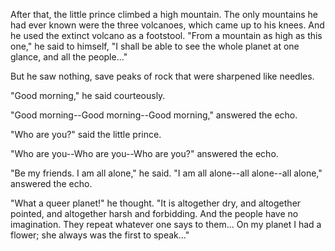 After that, the little prince climbed a high mountain.
The only mountains he had ever known were the three
volcanoes, which came up to his knees. And he used
the extinct volcano as a footstool. "From a mountain
as high as this one," he said to himself, "I shall be
able to see the whole planet at one glance, and all the
people..."

But he saw nothing, save peaks of rock that were
sharpened like needles.

"Good morning," he said courteously.

"Good morning--Good morning--Good morning,"
answered the echo.

"Who are you?" said the little prince.

"Who are you--Who are you--Who are you?"
answered the echo.

"Be my friends. I am all alone," he said.
"I am all alone--all alone--all alone," answered the
echo.

"What a queer planet!" he thought. "It is altogether
dry, and altogether pointed, and altogether harsh and
forbidding. And the people have no imagination.
They repeat whatever one says to them... On my
planet I had a flower; she always was the first to
speak..."
